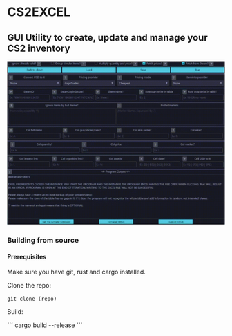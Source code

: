 <h1> CS2EXCEL </h1>
<h2>GUI Utility to create, update and manage your CS2 inventory</h2>
<img src=".\assets\images\cs2excel_showcase.gif"/>
<h3>Building from source</h3>
<h4>Prerequisites</h4>
<p>Make sure you have git, rust and cargo installed.</p>
<p>Clone the repo:</p>

```
git clone (repo)
```

<p>Build:</p>

´´´
cargo build --release
´´´

